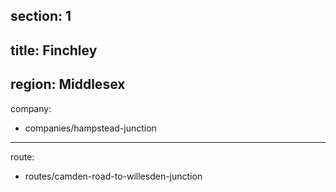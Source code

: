 section: 1
----
title: Finchley
----
region: Middlesex
----
company:
- companies/hampstead-junction
----
route:
- routes/camden-road-to-willesden-junction
